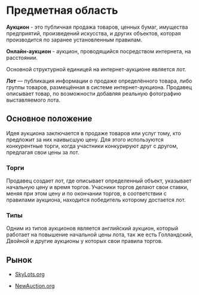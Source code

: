 # Предметная область

**Аукцион** - это публичная продажа товаров, ценных бумаг, имущества предприятий, произведений искусства, и других объектов, которая производится по заранее установленным правилам.

**Онлайн-аукцион** - аукцион, проводящийся посредством интернета, на расстоянии.

Основной структурной единицей на интернет-аукционе является лот.

**Лот** — публикация информации о продаже определённого товара, либо группы товаров, размещённая в системе интернет-аукциона. Продавец описывает товар, по возможности добавляя реальную фотографию выставляемого лота.

## Основное положение

Идея аукциона заключается в продаже товаров или услуг тому, кто предложит за них наивысшую цену. Для этого используются конкурентные торги, когда участники конкурируют друг с другом, предлагая свои цены за лот.

### Торги

Продавец создает лот, где описывает определенный объект, указывает начальную цену и время торгов. Учасники торгов делают свои ставки, меняя при этом цену и по окончании торгов, в соответствии с правилами аукциона, находится победитель которому достается лот.

### Типы

Одним из типов аукционов является английский аукцион, который работает на повышение начальной цены лота, так же есть Голландский, Двойной и другие аукционы у которых свои правила торгов.

## Рынок

- [SkyLots.org](https://skylots.org/)

- [NewAuction.org](https://newauction.org/)
